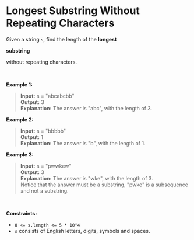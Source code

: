 # Longest Substring Without Repeating Characters

Given a string `s`, find the length of the **longest**

**substring**

without repeating characters\.

<br>

**Example 1:**

> **Input:**  s = "abcabcbb" <br>
> **Output:**  3 <br>
> **Explanation:**  The answer is "abc", with the length of 3\. <br>

**Example 2:**

> **Input:**  s = "bbbbb" <br>
> **Output:**  1 <br>
> **Explanation:**  The answer is "b", with the length of 1\. <br>

**Example 3:**

> **Input:**  s = "pwwkew" <br>
> **Output:**  3 <br>
> **Explanation:**  The answer is "wke", with the length of 3\. <br>
> Notice that the answer must be a substring, "pwke" is a subsequence and not a substring\. <br>

<br>

**Constraints:**

*   `0 <= s.length <= 5 * 10^4`
*   `s` consists of English letters, digits, symbols and spaces\.
